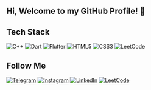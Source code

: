 ## Hi, Welcome to my GitHub Profile! 👋

## Tech Stack 
![C++](https://raw.githubusercontent.com/urinbayeeva/urinbayeeva/main/imgs/cpp_icon.svg)
![Dart](https://raw.githubusercontent.com/urinbayeeva/urinbayeeva/main/imgs/dart_icon.svg)
![Flutter](https://raw.githubusercontent.com/urinbayeeva/urinbayeeva/main/imgs/flutter_icon.svg)
![HTML5](https://raw.githubusercontent.com/urinbayeeva/urinbayeeva/main/imgs/html5_icon.svg)
![CSS3](https://raw.githubusercontent.com/urinbayeeva/urinbayeeva/main/imgs/css3_icon.svg)
![LeetCode](https://raw.githubusercontent.com/urinbayeeva/urinbayeeva/main/imgs/leetcode_icon.svg)

## Follow Me
[![Telegram](https://img.shields.io/badge/Telegram-2CA5E0?style=for-the-badge&logo=telegram&logoColor=white)](https://t.me/urinbayeeva)
[![Instagram](https://img.shields.io/badge/Instagram-E4405F?style=for-the-badge&logo=instagram&logoColor=white)](https://www.instagram.com/ummahcoder)
[![LinkedIn](https://img.shields.io/badge/LinkedIn-0077B5?style=for-the-badge&logo=linkedin&logoColor=white)](https://www.linkedin.com/in/your_linkedin_username)
[![LeetCode](https://img.shields.io/badge/LeetCode-FFA116?style=for-the-badge&logo=leetcode&logoColor=white)](https://leetcode.com/your_leetcode_username)
